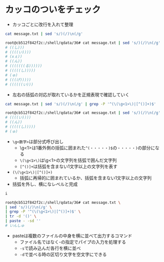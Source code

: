# カッコのついをチェック
- カッコごとに改行を入れて整理
```bash
cat message.txt | sed 's/)(/)\n(/g'
```
```bash
root@cb512f842f2c:/shell/qdata/36# cat message.txt | sed 's/)(/)\n(/g'
# ((し)))
# ((((い))))
# (xぇ))
# ((ん))
# (((((((る))))))
# (((((し)))))
# (ゅ)
# (((げ)))))
# ((((((い)))
```
- 左右の括弧の対応が取れているかを正規表現で確認していく
```bash
cat message.txt | sed 's/)(/)\n(/g' | grep -P '^(\(\g<1>\)|[^()]+)$'
```
```bash
root@cb512f842f2c:/shell/qdata/36# cat message.txt | sed 's/)(/)\n(/g' | grep -P '^(\(\g<1>\)|[^()]+)$'
# ((((い))))
# ((ん))
# (((((し)))))
# (ゅ)
```
- `\g<数字>`は部分式呼び出し
    - \g<1>は1番外側の括弧に囲まれた`^(・・・・・)$`の`・・・・・)`の部分になる
    - `\(\g<1>\)`は\g<1>の文字列を括弧で囲んだ文字列
    - `[^()]+`は括弧を含まない1文字以上の文字列を表す
- `(\(\g<1>\)|[^()]+)`
    - 括弧に再帰的に囲まれているか、括弧を含まない1文字以上の文字列
- 括弧を外し、横になレベルと完成
```bash
i
```
```bash
root@cb512f842f2c:/shell/qdata/36# cat message.txt \
| sed 's/)(/)\n(/g' \
| grep -P '^(\(\g<1>\)|[^()]+)$' \
| tr -d '()' \
| paste - -sd ''
# いんしゅ
```
- pasteは複数のファイルの中身を横に並べて出力するコマンド
    - ファイル名ではなく-の指定でパイプの入力を処理する
    - `-s`で読み込んだ各行を横に並べ
    - `-d`で並べる時の区切り文字を空文字にできる
